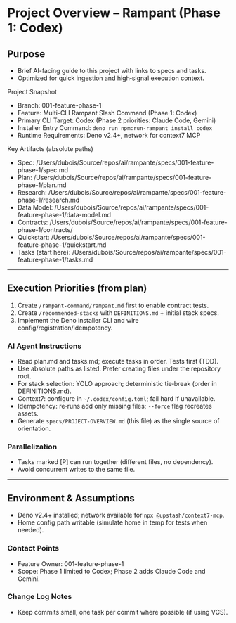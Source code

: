 # Project Overview – Rampant (Phase 1: Codex)

## Purpose

- Brief AI-facing guide to this project with links to specs and tasks.
- Optimized for quick ingestion and high‑signal execution context.

Project Snapshot

- Branch: 001-feature-phase-1
- Feature: Multi-CLI Rampant Slash Command (Phase 1: Codex)
- Primary CLI Target: Codex (Phase 2 priorities: Claude Code, Gemini)
- Installer Entry Command: `deno run npm:run-rampant install codex`
- Runtime Requirements: Deno v2.4+, network for context7 MCP

Key Artifacts (absolute paths)

- Spec: /Users/dubois/Source/repos/ai/rampante/specs/001-feature-phase-1/spec.md
- Plan: /Users/dubois/Source/repos/ai/rampante/specs/001-feature-phase-1/plan.md
- Research: /Users/dubois/Source/repos/ai/rampante/specs/001-feature-phase-1/research.md
- Data Model: /Users/dubois/Source/repos/ai/rampante/specs/001-feature-phase-1/data-model.md
- Contracts: /Users/dubois/Source/repos/ai/rampante/specs/001-feature-phase-1/contracts/
- Quickstart: /Users/dubois/Source/repos/ai/rampante/specs/001-feature-phase-1/quickstart.md
- Tasks (start here): /Users/dubois/Source/repos/ai/rampante/specs/001-feature-phase-1/tasks.md

---

## Execution Priorities (from plan)

1. Create `/rampant-command/rampant.md` first to enable contract tests.
2. Create `/recommended-stacks` with `DEFINITIONS.md` + initial stack specs.
3. Implement the Deno installer CLI and wire config/registration/idempotency.

### AI Agent Instructions

- Read plan.md and tasks.md; execute tasks in order. Tests first (TDD).
- Use absolute paths as listed. Prefer creating files under the repository root.
- For stack selection: YOLO approach; deterministic tie‑break (order in DEFINITIONS.md).
- Context7: configure in `~/.codex/config.toml`; fail hard if unavailable.
- Idempotency: re‑runs add only missing files; `--force` flag recreates assets.
- Generate `specs/PROJECT-OVERVIEW.md` (this file) as the single source of orientation.

### Parallelization

- Tasks marked [P] can run together (different files, no dependency).
- Avoid concurrent writes to the same file.

---

## Environment & Assumptions

- Deno v2.4+ installed; network available for `npx @upstash/context7-mcp`.
- Home config path writable (simulate home in temp for tests when needed).

### Contact Points

- Feature Owner: 001-feature-phase-1
- Scope: Phase 1 limited to Codex; Phase 2 adds Claude Code and Gemini.

### Change Log Notes

- Keep commits small, one task per commit where possible (if using VCS).
